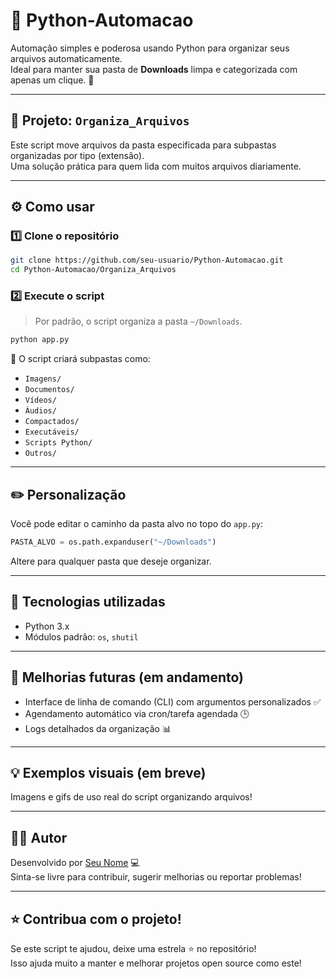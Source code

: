 # 🐍 Python-Automacao

Automação simples e poderosa usando Python para organizar seus arquivos automaticamente.  
Ideal para manter sua pasta de **Downloads** limpa e categorizada com apenas um clique. 🚀

---

## 📁 Projeto: `Organiza_Arquivos`

Este script move arquivos da pasta especificada para subpastas organizadas por tipo (extensão).  
Uma solução prática para quem lida com muitos arquivos diariamente.

---

## ⚙️ Como usar

### 1️⃣ Clone o repositório

```bash
git clone https://github.com/seu-usuario/Python-Automacao.git
cd Python-Automacao/Organiza_Arquivos
```

### 2️⃣ Execute o script

> Por padrão, o script organiza a pasta `~/Downloads`.

```bash
python app.py
```

📂 O script criará subpastas como:
- `Imagens/`
- `Documentos/`
- `Vídeos/`
- `Áudios/`
- `Compactados/`
- `Executáveis/`
- `Scripts Python/`
- `Outros/`

---

## ✏️ Personalização

Você pode editar o caminho da pasta alvo no topo do `app.py`:

```python
PASTA_ALVO = os.path.expanduser("~/Downloads")
```

Altere para qualquer pasta que deseje organizar.

---

## 🧠 Tecnologias utilizadas

- Python 3.x
- Módulos padrão: `os`, `shutil`

---

## 🧰 Melhorias futuras (em andamento)

- Interface de linha de comando (CLI) com argumentos personalizados ✅
- Agendamento automático via cron/tarefa agendada 🕒
- Logs detalhados da organização 📊

---

## 💡 Exemplos visuais (em breve)

Imagens e gifs de uso real do script organizando arquivos!

---

## 🧑‍💻 Autor

Desenvolvido por [Seu Nome](https://github.com/seu-usuario) 💻  
Sinta-se livre para contribuir, sugerir melhorias ou reportar problemas!

---

## ⭐️ Contribua com o projeto!

Se este script te ajudou, deixe uma estrela ⭐ no repositório!  
Isso ajuda muito a manter e melhorar projetos open source como este!

